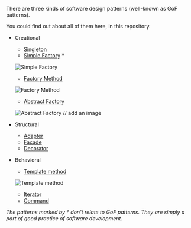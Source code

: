There are three kinds of software design patterns (well-known as GoF patterns).

You could find out about all of them here, in this repository.

* Creational
    * [Singleton](https://github.com/andrewtobilko/patterns/tree/master/src/com/tobilko/singleton/ "Singleton")
    * [Simple Factory](https://github.com/andrewtobilko/patterns/tree/master/src/com/tobilko/simplefactory/ "Simple Factory") *
    
     ![Simple Factory](http://i.stack.imgur.com/OX1Pb.png)
     
     * [Factory Method](https://github.com/andrewtobilko/patterns/tree/master/src/com/tobilko/factorymethod/ "Factory Method")
     
     ![Factory Method](http://i.stack.imgur.com/Oo8zs.png)
     
     * [Abstract Factory](https://github.com/andrewtobilko/patterns/tree/master/src/com/tobilko/abstractfactory/ "Abstract Factory")
     
     ![Abstract Factory](http://i.stack.imgur.com/Oo8zs.png) // add an image
     
* Structural
    * [Adapter](https://github.com/andrewtobilko/patterns/tree/master/src/com/tobilko/adapter/ "Adapter")
    * [Facade](https://github.com/andrewtobilko/patterns/tree/master/src/com/tobilko/facade/ "Facade")
    * [Decorator](https://github.com/andrewtobilko/patterns/tree/master/src/com/tobilko/decorator/ "Decorator")
* Behavioral
    * [Template method](https://github.com/andrewtobilko/patterns/tree/master/src/com/tobilko/templatemethod/ "Template method")
    
    ![Template method](http://i.stack.imgur.com/Z7TIe.png)
    
    * [Iterator](https://github.com/andrewtobilko/patterns/tree/master/src/com/tobilko/iterator/ "Iterator")
    * [Command](https://github.com/andrewtobilko/patterns/tree/master/src/com/tobilko/command/ "Command")


*The patterns marked by * don't relate to GoF patterns. They are simply a part of good practice of software development.*